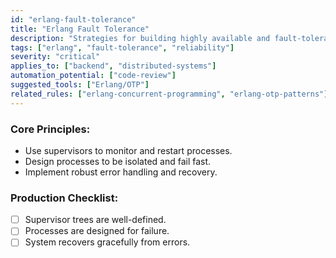 ```yaml
---
id: "erlang-fault-tolerance"
title: "Erlang Fault Tolerance"
description: "Strategies for building highly available and fault-tolerant systems with Erlang."
tags: ["erlang", "fault-tolerance", "reliability"]
severity: "critical"
applies_to: ["backend", "distributed-systems"]
automation_potential: ["code-review"]
suggested_tools: ["Erlang/OTP"]
related_rules: ["erlang-concurrent-programming", "erlang-otp-patterns"]
---
```


### Core Principles:
- Use supervisors to monitor and restart processes.
- Design processes to be isolated and fail fast.
- Implement robust error handling and recovery.

### Production Checklist:
- [ ] Supervisor trees are well-defined.
- [ ] Processes are designed for failure.
- [ ] System recovers gracefully from errors.
